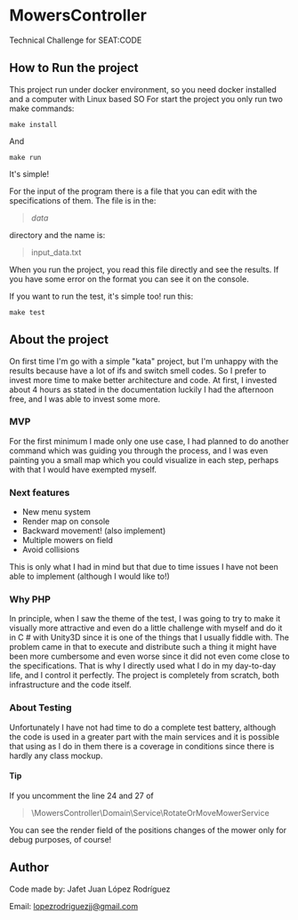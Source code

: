 # MowersController
Technical Challenge for SEAT:CODE

## How to Run the project
This project run under docker environment, so you need docker installed and a computer with Linux based SO
For start the project you only run two make commands:

    make install
And

    make run
It's simple!

For the input of the program there is a file that you can edit with the specifications of them. The file is in the:

> *data*

directory and the name is:

> input_data.txt

When you run the project, you read this file directly and see the results. If you have some error on the format you can see it on the console.

If you want to run the test, it's simple too! run this:

    make test

## About the project
On first time I'm go with a simple "kata" project, but I'm unhappy with the results because have a lot of ifs and switch smell codes. So I prefer to invest more time to make better architecture and code. At first, I invested about 4 hours as stated in the documentation luckily I had the afternoon free, and I was able to invest some more.

### MVP
For the first minimum I made only one use case, I had planned to do another command which was guiding you through the process, and I was even painting you a small map which you could visualize in each step, perhaps with that I would have exempted myself.

### Next features
- New menu system
- Render map on console
- Backward movement! (also implement)
- Multiple mowers on field
- Avoid collisions
  
This is only what I had in mind but that due to time issues I have not been able to implement (although I would like to!)

### Why PHP
In principle, when I saw the theme of the test, I was going to try to make it visually more attractive and even do a little challenge with myself and do it in C # with Unity3D since it is one of the things that I usually fiddle with. The problem came in that to execute and distribute such a thing it might have been more cumbersome and even worse since it did not even come close to the specifications. That is why I directly used what I do in my day-to-day life, and I control it perfectly. The project is completely from scratch, both infrastructure and the code itself.

### About Testing
Unfortunately I have not had time to do a complete test battery, although the code is used in a greater part with the main services and it is possible that using as I do in them there is a coverage in conditions since there is hardly any class mockup.

#### Tip
If you uncomment the line 24 and 27 of
> \MowersController\Domain\Service\RotateOrMoveMowerService

You can see the render field of the positions changes of the mower only for debug purposes, of course!

## Author
Code made by: Jafet Juan López Rodríguez

Email: lopezrodriguezjj@gmail.com